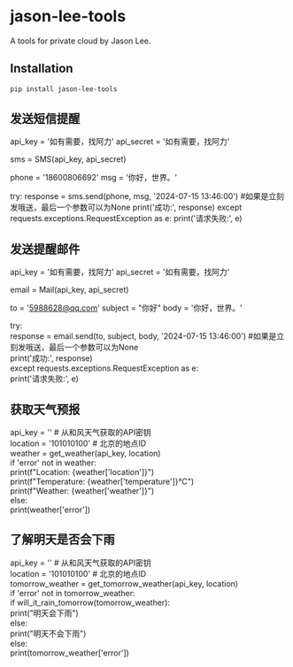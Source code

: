 # jason-lee-tools

A tools for private cloud by Jason Lee.

## Installation

```bash
pip install jason-lee-tools
```

## 发送短信提醒
api_key = '如有需要，找阿力'
api_secret = '如有需要，找阿力'

sms = SMS(api_key, api_secret)

phone = '18600806692'
msg = '你好，世界。'

try:
    response = sms.send(phone, msg, '2024-07-15 13:46:00') #如果是立刻发哦送，最后一个参数可以为None
    print('成功:', response)
except requests.exceptions.RequestException as e:
    print('请求失败:', e)

##  发送提醒邮件
api_key = '如有需要，找阿力'
api_secret = '如有需要，找阿力'

email = Mail(api_key, api_secret)

to = '5988628@qq.com'
subject = "你好"
body = '你好，世界。'

try:        
    response = email.send(to, subject, body, '2024-07-15 13:46:00') #如果是立刻发哦送，最后一个参数可以为None        
    print('成功:', response)        
except requests.exceptions.RequestException as e:        
    print('请求失败:', e)        

## 获取天气预报                                              
api_key = ''  # 从和风天气获取的API密钥                          
location = '101010100'  # 北京的地点ID                      
weather = get_weather(api_key, location)               
if 'error' not in weather:                             
    print(f"Location: {weather['location']}")          
    print(f"Temperature: {weather['temperature']}°C")          
    print(f"Weather: {weather['weather']}")            
else:                                                  
    print(weather['error'])       
    
## 了解明天是否会下雨        
api_key = ''  # 从和风天气获取的API密钥           
location = '101010100'  # 北京的地点ID           
tomorrow_weather = get_tomorrow_weather(api_key, location)           
if 'error' not in tomorrow_weather:           
    if will_it_rain_tomorrow(tomorrow_weather):           
        print("明天会下雨")           
    else:           
        print("明天不会下雨")           
else:           
    print(tomorrow_weather['error'])                                